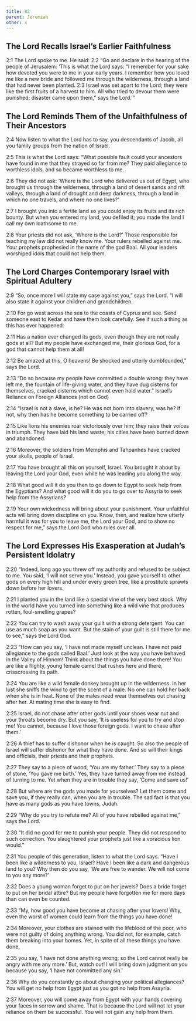 ```yaml
---
title: 02
parent: Jeremiah
other: x
---
```



## The Lord Recalls Israel’s Earlier Faithfulness

<a name="2:1">2:1</a> The Lord spoke to me. He said: <a name="2:2">2:2</a> “Go and declare in the hearing of the people of Jerusalem: ‘This is what the Lord says: “I remember for your sake how devoted you were to me in your early years. I remember how you loved me like a new bride and followed me through the wilderness, through a land that had never been planted. <a name="2:3">2:3</a> Israel was set apart to the Lord; they were like the first fruits of a harvest to him. All who tried to devour them were punished; disaster came upon them,” says the Lord.’”

## The Lord Reminds Them of the Unfaithfulness of Their Ancestors

<a name="2:4">2:4</a> Now listen to what the Lord has to say, you descendants of Jacob,
all you family groups from the nation of Israel.

<a name="2:5">2:5</a> This is what the Lord says:
“What possible fault could your ancestors have found in me
that they strayed so far from me?
They paid allegiance to worthless idols, and so became worthless to me.

<a name="2:6">2:6</a> They did not ask:
‘Where is the Lord who delivered us out of Egypt,
who brought us through the wilderness,
through a land of desert sands and rift valleys,
through a land of drought and deep darkness,
through a land in which no one travels,
and where no one lives?’

<a name="2:7">2:7</a> I brought you into a fertile land
so you could enjoy its fruits and its rich bounty.
But when you entered my land, you defiled it;
you made the land I call my own loathsome to me.

<a name="2:8">2:8</a> Your priests did not ask, ‘Where is the Lord?’
Those responsible for teaching my law did not really know me.
Your rulers rebelled against me.
Your prophets prophesied in the name of the god Baal.
All your leaders worshiped idols that could not help them.

## The Lord Charges Contemporary Israel with Spiritual Adultery

<a name="2:9">2:9</a> “So, once more I will state my case against you,” says the Lord.
“I will also state it against your children and grandchildren.

<a name="2:10">2:10</a> For go west across the sea to the coasts of Cyprus and see.
Send someone east to Kedar and have them look carefully.
See if such a thing as this has ever happened:

<a name="2:11">2:11</a> Has a nation ever changed its gods,
even though they are not really gods at all?
But my people have exchanged me, their glorious God,
for a god that cannot help them at all!

<a name="2:12">2:12</a> Be amazed at this, O heavens!
Be shocked and utterly dumbfounded,”
says the Lord.

<a name="2:13">2:13</a> “Do so because my people have committed a double wrong:
they have left me,
the fountain of life-giving water,
and they have dug cisterns for themselves,
cracked cisterns which cannot even hold water.”
Israel’s Reliance on Foreign Alliances (not on God)

<a name="2:14">2:14</a> “Israel is not a slave, is he?
He was not born into slavery, was he?
If not, why then has he become something to be carried off?

<a name="2:15">2:15</a> Like lions his enemies roar victoriously over him;
they raise their voices in triumph.
They have laid his land waste;
his cities have been burned down and abandoned.

<a name="2:16">2:16</a> Moreover, the soldiers from Memphis and Tahpanhes
have cracked your skulls, people of Israel.

<a name="2:17">2:17</a> You have brought all this on yourself, Israel.
You brought it about by leaving the Lord your God,
even while he was leading you along the way.

<a name="2:18">2:18</a> What good will it do you then to go down to Egypt
to seek help from the Egyptians?
And what good will it do you to go over to Assyria
to seek help from the Assyrians?

<a name="2:19">2:19</a> Your own wickedness will bring about your punishment.
Your unfaithful acts will bring down discipline on you.
Know, then, and realize how utterly harmful
it was for you to leave me, the Lord your God,
and to show no respect for me,”
says the Lord God who rules over all.

## The Lord Expresses His Exasperation at Judah’s Persistent Idolatry

<a name="2:20">2:20</a> “Indeed, long ago you threw off my authority
and refused to be subject to me.
You said, ‘I will not serve you.’
Instead, you gave yourself to other gods on every high hill
and under every green tree,
like a prostitute sprawls down before her lovers.

<a name="2:21">2:21</a> I planted you in the land
like a special vine of the very best stock.
Why in the world have you turned into something like a wild vine
that produces rotten, foul-smelling grapes?

<a name="2:22">2:22</a> You can try to wash away your guilt with a strong detergent.
You can use as much soap as you want.
But the stain of your guilt is still there for me to see,”
says the Lord God.

<a name="2:23">2:23</a> “How can you say, ‘I have not made myself unclean.
I have not paid allegiance to the gods called Baal.’
Just look at the way you have behaved in the Valley of Hinnom!
Think about the things you have done there!
You are like a flighty, young female camel
that rushes here and there, crisscrossing its path.

<a name="2:24">2:24</a> You are like a wild female donkey brought up in the wilderness.
In her lust she sniffs the wind to get the scent of a male.
No one can hold her back when she is in heat.
None of the males need wear themselves out chasing after her.
At mating time she is easy to find.

<a name="2:25">2:25</a> Israel, do not chase after other gods until your shoes wear out
and your throats become dry.
But you say, ‘It is useless for you to try and stop me!
You cannot, because I love those foreign gods.
I want to chase after them.’

<a name="2:26">2:26</a> A thief has to suffer dishonor when he is caught.
So also the people of Israel will suffer dishonor for what they have done.
And so will their kings and officials,
their priests and their prophets.

<a name="2:27">2:27</a> They say to a piece of wood, ‘You are my father.’
They say to a piece of stone, ‘You gave me birth.’
Yes, they have turned away from me
instead of turning to me.
Yet when they are in trouble they say,
‘Come and save us!’

<a name="2:28">2:28</a> But where are the gods you made for yourselves?
Let them come and save you, if they really can,
when you are in trouble.
The sad fact is that you have as many gods
as you have towns, Judah.

<a name="2:29">2:29</a> “Why do you try to refute me?
All of you have rebelled against me,”
says the Lord.

<a name="2:30">2:30</a> “It did no good for me to punish your people.
They did not respond to such correction.
You slaughtered your prophets
just like a voracious lion would.”

<a name="2:31">2:31</a> You people of this generation,
listen to what the Lord says.
“Have I been like a wilderness to you, Israel?
Have I been like a dark and dangerous land to you?
Why then do you say, ‘We are free to wander.
We will not come to you any more?’

<a name="2:32">2:32</a> Does a young woman forget to put on her jewels?
Does a bride forget to put on her bridal attire?
But my people have forgotten me
for more days than can even be counted.

<a name="2:33">2:33</a> “My, how good you have become
at chasing after your lovers!
Why, even the worst of women
could learn from the things you have done!

<a name="2:34">2:34</a> Moreover, your clothes are stained with
the lifeblood of the poor,
who were not guilty of doing anything wrong.
You did not, for example, catch them breaking into your homes.
Yet, in spite of all these things you have done,

<a name="2:35">2:35</a> you say, ‘I have not done anything wrong;
so the Lord cannot really be angry with me any more.’
But, watch out! I will bring down judgment on you
because you say, ‘I have not committed any sin.’

<a name="2:36">2:36</a> Why do you constantly go about
changing your political allegiances?
You will get no help from Egypt
just as you got no help from Assyria.

<a name="2:37">2:37</a> Moreover, you will come away from Egypt
with your hands covering your faces in sorrow and shame.
That is because the Lord will not let your reliance on them be successful.
You will not gain any help from them.
